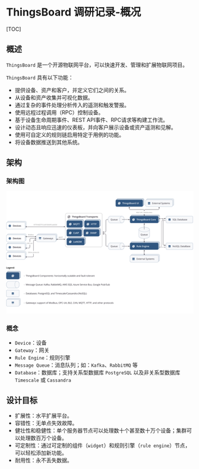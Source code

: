 # ThingsBoard 调研记录-概况

[TOC]

## 概述

`ThingsBoard` 是一个开源物联网平台，可以快速开发、管理和扩展物联网项目。

`ThingsBoard` 具有以下功能：

- 提供设备、资产和客户，并定义它们之间的关系。
- 从设备和资产收集并可视化数据。
- 通过复杂的事件处理分析传入的遥测和触发警报。
- 使用远程过程调用（RPC）控制设备。
- 基于设备生命周期事件、REST API事件、RPC请求等构建工作流。
- 设计动态且响应迅速的仪表板，并向客户展示设备或资产遥测和见解。
- 使用可自定义的规则链启用特定于用例的功能。
- 将设备数据推送到其他系统。

## 架构

### 架构图

![thingsboard-architecture](thingsboard-architecture.svg)

### 概念

- `Device`：设备
- `Gateway`：网关
- `Rule Engine`：规则引擎
- `Message Queue`：消息队列；如：`Kafka`、`RabbitMQ` 等
- `Database`：数据库；支持关系型数据库 `PostgreSQL` 以及非关系型数据库 `Timescale` 或 `Cassandra` 

## 设计目标

- 扩展性：水平扩展平台。
- 容错性：无单点失效故障。
- 健壮性和稳健性：单个服务器节点可以处理数十个甚至数十万个设备；集群可以处理数百万个设备。
- 可定制性：通过可定制的组件（`widget`）和规则引擎（`rule engine`）节点，可以轻松添加新功能。
- 耐用性：永不丢失数据。